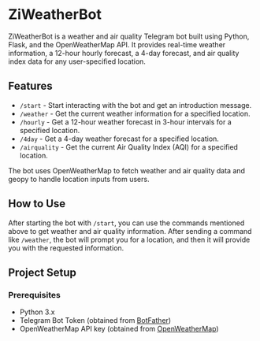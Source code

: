 # ZiWeatherBot

ZiWeatherBot is a weather and air quality Telegram bot built using Python, Flask, and the OpenWeatherMap API. It provides real-time weather information, a 12-hour hourly forecast, a 4-day forecast, and air quality index data for any user-specified location.

## Features

- `/start` - Start interacting with the bot and get an introduction message.
- `/weather` - Get the current weather information for a specified location.
- `/hourly` - Get a 12-hour weather forecast in 3-hour intervals for a specified location.
- `/4day` - Get a 4-day weather forecast for a specified location.
- `/airquality` - Get the current Air Quality Index (AQI) for a specified location.

The bot uses OpenWeatherMap to fetch weather and air quality data and geopy to handle location inputs from users.

## How to Use

After starting the bot with `/start`, you can use the commands mentioned above to get weather and air quality information. After sending a command like `/weather`, the bot will prompt you for a location, and then it will provide you with the requested information.

## Project Setup

### Prerequisites

- Python 3.x
- Telegram Bot Token (obtained from [BotFather](https://t.me/botfather))
- OpenWeatherMap API key (obtained from [OpenWeatherMap](https://openweathermap.org/api))